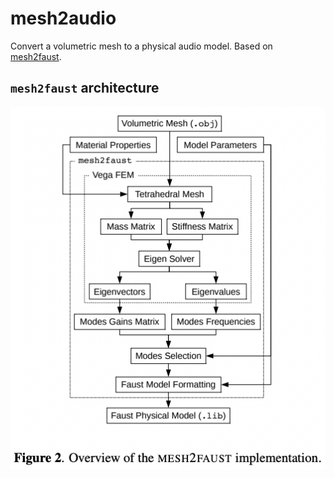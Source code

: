 # mesh2audio

Convert a volumetric mesh to a physical audio model. Based on [mesh2faust](https://hal.science/hal-03162901/document).

## `mesh2faust` architecture

![](mesh2faust_impl_overview.png)

